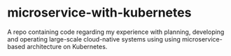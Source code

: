 # microservice-with-kubernetes
A repo containing code regarding my experience with planning, developing and operating large-scale cloud-native systems using using microservice-based architecture on Kubernetes.
